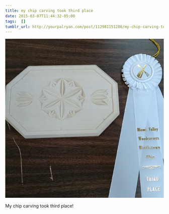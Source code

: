 ```yaml
---
title: my chip carving took third place
date: 2015-03-07T11:44:32-05:00
tags:  []
tumblr_url: http://yourpalryan.com/post/112981151286/my-chip-carving-took-third-place
---
```

![](/assets/images/tumblr/tumblr_nkup68R0KS1qz77obo1_640.jpg)

My chip carving took third place!
